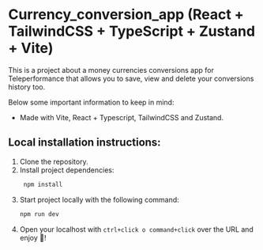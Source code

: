 # Currency_conversion_app (React + TailwindCSS + TypeScript + Zustand + Vite)
This is a project about a money currencies conversions app for Teleperformance that allows you to save, view and delete your conversions history too.

Below some important information to keep in mind:

- Made with Vite, React + Typescript, TailwindCSS and Zustand.

## Local installation instructions:

1. Clone the repository.
2. Install project dependencies:
    ```sh
     npm install
     ```
3. Start project locally with the following command:
   ```sh
   npm run dev
   ```
4. Open your localhost with `ctrl+click o command+click` over the URL and enjoy 🚀!
